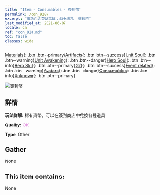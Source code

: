 ```yaml
---
title: "Item - Consumables - 簽到幣"
permalink: /con_928/
excerpt: "魔法门之英雄无敌：战争纪元  簽到幣"
last_modified_at: 2021-06-07
locale: cn
ref: "con_928.md"
toc: false
classes: wide
---
```

 [Materials](/ItemsCN/){: .btn .btn--primary}[Artifacts](/ItemsCN/Artifacts/){: .btn .btn--success}[Unit Soul](/ItemsCN/UnitSoul/){: .btn .btn--warning}[Unit Awakening](/ItemsCN/UnitAwakening/){: .btn .btn--danger}[Hero Soul](/ItemsCN/HeroSoul/){: .btn .btn--info}[Hero Skill](/ItemsCN/HeroSkill/){: .btn .btn--primary}[Gift](/ItemsCN/Gift/){: .btn .btn--success}[Event related](/ItemsCN/Events/){: .btn .btn--warning}[Avatars](/ItemsCN/Avatars/){: .btn .btn--danger}[Consumables](/ItemsCN/Consumables/){: .btn .btn--info}[Unknown](/ItemsCN/Unknown/){: .btn .btn--primary}

 ![簽到幣](/images/t/i_40016.png)

## 詳情
 **玩法詳解:** 稀有貨幣，可以在簽到商店中兌換各種道具

 **Quality:** <span style="color: #DA70D6">OK</span>

 **Type:** Other

## Gather

  None

## This item contains:

  None

